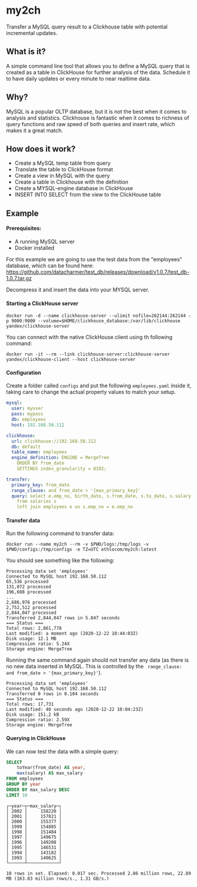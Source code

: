 # my2ch
Transfer a MySQL query result to a Clickhouse table with potential incremental updates.

## What is it?
A simple command line tool that allows you to define a MySQL query that is created as a table in ClickHouse for further analysis of the data. Schedule it to have daily updates or every minute to near realtime data.

## Why?
MySQL is a popular OLTP database, but it is not the best when it comes to analysis and statistics. Clickhouse is fantastic when it comes to richness  of query functions and raw speed of both queries and insert rate, which makes it a great match.

## How does it work?

* Create a MySQL temp table from query
* Translate the table to ClickHouse format
* Create a view in MySQL with the query
* Create a table in Clickhouse with the definition
* Create a MYSQL-engine database in ClickHouse
* INSERT INTO SELECT from the view to the ClickHouse table

## Example

#### Prerequisites: 
* A running MySQL server
* Docker installed

For this example we are going to use the test data from the "employees" database, which can be found here: https://github.com/datacharmer/test_db/releases/download/v1.0.7/test_db-1.0.7.tar.gz

Decompress it and insert the data into your MYSQL server.

#### Starting a ClickHouse server
```shell
docker run -d --name clickhouse-server --ulimit nofile=262144:262144 -p 9000:9000 --volume=$HOME/clickhouse_database:/var/lib/clickhouse yandex/clickhouse-server
```

You can connect with the native ClickHouse client using th following command:
```shell
docker run -it --rm --link clickhouse-server:clickhouse-server yandex/clickhouse-client --host clickhouse-server
```


#### Configuration
Create a folder called `configs` and put the following `employees.yaml` inside it, taking care to change the actual property values to match your setup. 
```yaml
mysql:
  user: myuser
  pass: mypass
  db: employees
  host: 192.168.50.112

clickhouse:
  url: clickhouse://192.168.50.112
  db: default
  table_name: employees
  engine_definition: ENGINE = MergeTree
    ORDER BY from_date
    SETTINGS index_granularity = 8192;

transfer:
  primary_key: from_date
  range_clause: and from_date > '{max_primary_key}'
  query: select e.emp_no, birth_date, s.from_date, s.to_date, s.salary
    from salaries s
    left join employees e on s.emp_no = e.emp_no
```

#### Transfer data
Run the following command to transfer data:
```shell
docker run --name my2ch --rm -v $PWD/logs:/tmp/logs -v $PWD/configs:/tmp/configs -e TZ=UTC ethlocom/my2ch:latest
```

You should see something like the following:
```shell
Processing data set 'employees'
Connected to MySQL host 192.168.50.112
65,536 processed
131,072 processed
196,608 processed
...
2,686,976 processed
2,752,512 processed
2,844,047 processed
Transferred 2,844,047 rows in 5.847 seconds
=== Status ===
Total rows: 2,861,778
Last modified: a moment ago (2020-12-22 10:44:03Z)
Disk usage: 12.1 MB
Compression ratio: 5.24X
Storage engine: MergeTree

```

Running the same command again should not transfer any data (as there is no new data inserted in MySQL. This is controlled by the ` range_clause: and from_date > '{max_primary_key}'`).
```
Processing data set 'employees'
Connected to MySQL host 192.168.50.112
Transferred 0 rows in 0.104 seconds
=== Status ===
Total rows: 17,731
Last modified: 40 seconds ago (2020-12-22 10:04:23Z)
Disk usage: 151.2 kB
Compression ratio: 2.59X
Storage engine: MergeTree
```

#### Querying in ClickHouse
We can now test the data with a simple query:
```sql
SELECT
    toYear(from_date) AS year,
    max(salary) AS max_salary
FROM employees
GROUP BY year
ORDER BY max_salary DESC
LIMIT 10
```

```
┌─year─┬─max_salary─┐
│ 2002 │     158220 │
│ 2001 │     157821 │
│ 2000 │     155377 │
│ 1999 │     154885 │
│ 1998 │     151484 │
│ 1997 │     149675 │
│ 1996 │     149208 │
│ 1995 │     146531 │
│ 1994 │     143182 │
│ 1993 │     140625 │
└──────┴────────────┘

10 rows in set. Elapsed: 0.017 sec. Processed 2.86 million rows, 22.89 MB (163.83 million rows/s., 1.31 GB/s.)  
```
